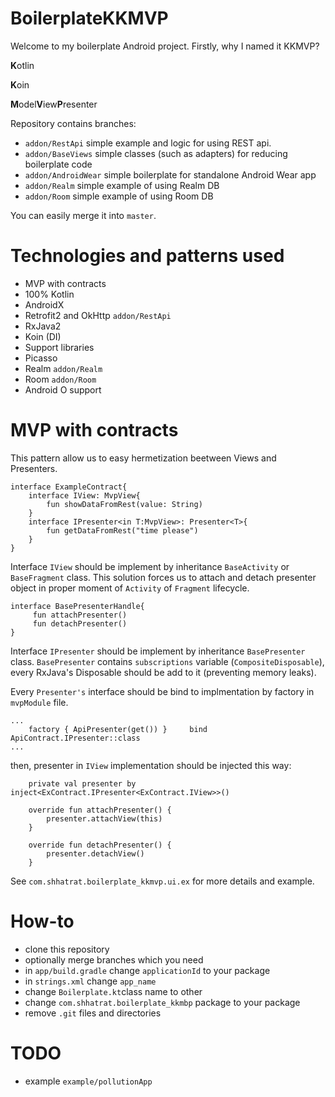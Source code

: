 # BoilerplateKKMVP

Welcome to my boilerplate Android project. Firstly, why I named it KKMVP?

<b>K</b>otlin

<b>K</b>oin

<b>M</b>odel<b>V</b>iew<b>P</b>resenter

Repository contains branches:
- `addon/RestApi` simple example and logic for using REST api.
- `addon/BaseViews` simple classes (such as adapters) for reducing boilerplate code
- `addon/AndroidWear` simple boilerplate for standalone Android Wear app
- `addon/Realm` simple example of using Realm DB
- `addon/Room` simple example of using Room DB

You can easily merge it into `master`.

# Technologies and patterns used
- MVP with contracts
- 100% Kotlin
- AndroidX
- Retrofit2 and OkHttp `addon/RestApi`
- RxJava2
- Koin (DI)
- Support libraries
- Picasso
- Realm `addon/Realm`
- Room `addon/Room`
- Android O support

# MVP with contracts
This pattern allow us to easy hermetization beetween Views and Presenters.
```
interface ExampleContract{
    interface IView: MvpView{
        fun showDataFromRest(value: String)
    }
    interface IPresenter<in T:MvpView>: Presenter<T>{
        fun getDataFromRest("time please")
    }
}
```
Interface `IView` should be implement by inheritance `BaseActivity` or `BaseFragment` class. This solution forces us to attach and detach presenter object in proper moment of `Activity` of `Fragment` lifecycle.
```
interface BasePresenterHandle{
     fun attachPresenter()
     fun detachPresenter()
}
```

Interface `IPresenter` should be implement by inheritance `BasePresenter` class. `BasePresenter` contains `subscriptions` variable (`CompositeDisposable`), every RxJava's Disposable should be add to it (preventing memory leaks).

Every `Presenter's` interface should be bind to implmentation by factory in `mvpModule` file.
```
...
    factory { ApiPresenter(get()) }     bind ApiContract.IPresenter::class
...
```
then, presenter in `IView` implementation should be injected this way:
```
    private val presenter by inject<ExContract.IPresenter<ExContract.IView>>()
    
    override fun attachPresenter() {
        presenter.attachView(this)
    }

    override fun detachPresenter() {
        presenter.detachView()
    }
```

See `com.shhatrat.boilerplate_kkmvp.ui.ex` for more details and example.

# How-to
- clone this repository
- optionally merge branches which you need
- in `app/build.gradle` change `applicationId` to your package
- in `strings.xml` change `app_name`
- change `Boilerplate.kt`class name to other
- change `com.shhatrat.boilerplate_kkmbp` package to your package
- remove `.git` files and directories

# TODO
- example `example/pollutionApp`
